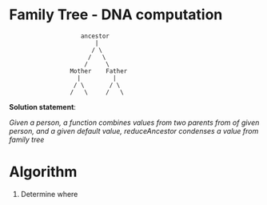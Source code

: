 # Family Tree - DNA computation 

                        ancestor
                            |
                           / \
                          /   \
                         /     \
                     Mother    Father 
                       |         |  
                      / \       / \
                     /   \     /   \
                                
**Solution statement**: 

 *Given a person, a function combines values from two parents from of given person, and a given default value, reduceAncestor condenses
a value from family tree* 

# Algorithm 

1. Determine where 
